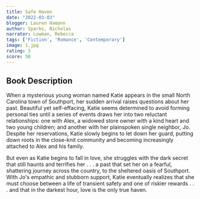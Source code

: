 ```yaml
---
title: Safe Haven
date: "2022-03-03"
blogger: Lauren Hamann
author: Sparks, Nicholas
narrator: Lowman, Rebecca
tags: ['Fiction', 'Romance', 'Contemporary']
image: 1.jpg
rating: 3
score: 50
---
```



## Book Description

When a mysterious young woman named Katie appears in the small North Carolina town of Southport, her sudden arrival raises questions about her past. Beautiful yet self-effacing, Katie seems determined to avoid forming personal ties until a series of events draws her into two reluctant relationships: one with Alex, a widowed store owner with a kind heart and two young children; and another with her plainspoken single neighbor, Jo. Despite her reservations, Katie slowly begins to let down her guard, putting down roots in the close-knit community and becoming increasingly attached to Alex and his family.

But even as Katie begins to fall in love, she struggles with the dark secret that still haunts and terrifies her . . . a past that set her on a fearful, shattering journey across the country, to the sheltered oasis of Southport. With Jo's empathic and stubborn support, Katie eventually realizes that she must choose between a life of transient safety and one of riskier rewards . . . and that in the darkest hour, love is the only true haven.